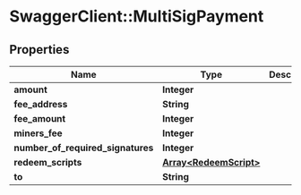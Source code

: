 # SwaggerClient::MultiSigPayment

## Properties
Name | Type | Description | Notes
------------ | ------------- | ------------- | -------------
**amount** | **Integer** |  | [optional] 
**fee_address** | **String** |  | [optional] 
**fee_amount** | **Integer** |  | [optional] 
**miners_fee** | **Integer** |  | [optional] 
**number_of_required_signatures** | **Integer** |  | [optional] 
**redeem_scripts** | [**Array&lt;RedeemScript&gt;**](RedeemScript.md) |  | [optional] 
**to** | **String** |  | [optional] 


